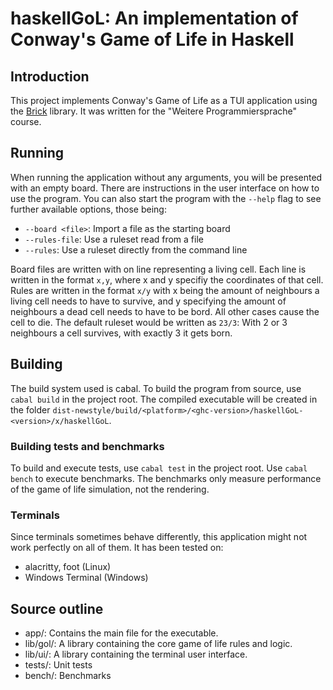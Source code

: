 # haskellGoL: An implementation of Conway's Game of Life in Haskell

## Introduction

This project implements Conway's Game of Life as a TUI application using the [Brick](https://hackage.haskell.org/package/brick) library.
It was written for the "Weitere Programmiersprache" course.

## Running

When running the application without any arguments, you will be presented with an empty board. There are instructions in the user interface on how to
use the program. You can also start the program with the `--help` flag to see further available options, those being:

- `--board <file>`: Import a file as the starting board
- `--rules-file`: Use a ruleset read from a file
- `--rules`: Use a ruleset directly from the command line

Board files are written with on line representing a living cell. Each line is written in the format `x,y`, where x and y specifiy the coordinates of that cell.
Rules are written in the format `x/y` with x being the amount of neighbours a living cell needs to have to survive, and y specifying the amount
of neighbours a dead cell needs to have to be bord. All other cases cause the cell to die. The default ruleset would be written as `23/3`:
With 2 or 3 neighbours a cell survives, with exactly 3 it gets born.

## Building

The build system used is cabal. To build the program from source, use `cabal build` in the project root.
The compiled executable will be created in the folder `dist-newstyle/build/<platform>/<ghc-version>/haskellGoL-<version>/x/haskellGoL`.

### Building tests and benchmarks

To build and execute tests, use `cabal test` in the project root. Use `cabal bench` to execute benchmarks.
The benchmarks only measure performance of the game of life simulation, not the rendering.

### Terminals

Since terminals sometimes behave differently, this application might not work perfectly on all of them. It has been tested on:

- alacritty, foot (Linux)
- Windows Terminal (Windows)

## Source outline

- app/: Contains the main file for the executable.
- lib/gol/: A library containing the core game of life rules and logic.
- lib/ui/: A library containing the terminal user interface.
- tests/: Unit tests
- bench/: Benchmarks